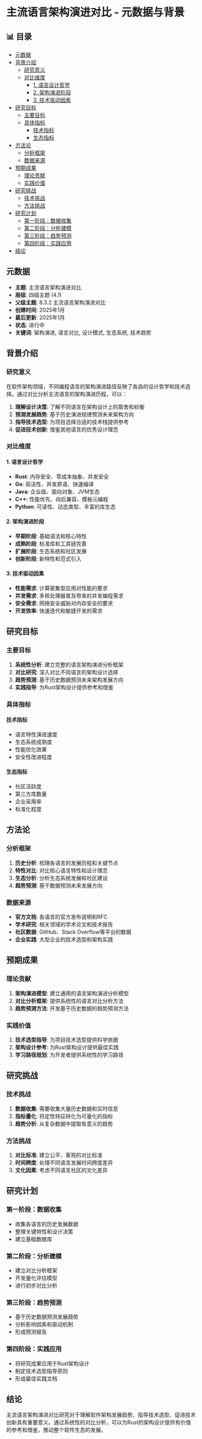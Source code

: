 ﻿# 主流语言架构演进对比 - 元数据与背景


## 📊 目录

- [元数据](#元数据)
- [背景介绍](#背景介绍)
  - [研究意义](#研究意义)
  - [对比维度](#对比维度)
    - [1. 语言设计哲学](#1-语言设计哲学)
    - [2. 架构演进阶段](#2-架构演进阶段)
    - [3. 技术驱动因素](#3-技术驱动因素)
- [研究目标](#研究目标)
  - [主要目标](#主要目标)
  - [具体指标](#具体指标)
    - [技术指标](#技术指标)
    - [生态指标](#生态指标)
- [方法论](#方法论)
  - [分析框架](#分析框架)
  - [数据来源](#数据来源)
- [预期成果](#预期成果)
  - [理论贡献](#理论贡献)
  - [实践价值](#实践价值)
- [研究挑战](#研究挑战)
  - [技术挑战](#技术挑战)
  - [方法挑战](#方法挑战)
- [研究计划](#研究计划)
  - [第一阶段：数据收集](#第一阶段数据收集)
  - [第二阶段：分析建模](#第二阶段分析建模)
  - [第三阶段：趋势预测](#第三阶段趋势预测)
  - [第四阶段：实践应用](#第四阶段实践应用)
- [结论](#结论)


## 元数据

- **主题**: 主流语言架构演进对比
- **层级**: 四级主题 (4.1)
- **父级主题**: 8.3.2 主流语言架构演进对比
- **创建时间**: 2025年1月
- **最后更新**: 2025年1月
- **状态**: 进行中
- **关键词**: 架构演进, 语言对比, 设计模式, 生态系统, 技术趋势

## 背景介绍

### 研究意义

在软件架构领域，不同编程语言的架构演进路径反映了各自的设计哲学和技术选择。通过对比分析主流语言的架构演进历程，可以：

1. **理解设计决策**: 了解不同语言在架构设计上的取舍和权衡
2. **预测发展趋势**: 基于历史演进规律预测未来架构方向
3. **指导技术选型**: 为项目选择合适的技术栈提供参考
4. **促进技术创新**: 借鉴其他语言的优秀设计理念

### 对比维度

#### 1. 语言设计哲学

- **Rust**: 内存安全、零成本抽象、并发安全
- **Go**: 简洁性、并发原语、快速编译
- **Java**: 企业级、面向对象、JVM生态
- **C++**: 性能优先、向后兼容、模板元编程
- **Python**: 可读性、动态类型、丰富的库生态

#### 2. 架构演进阶段

- **早期阶段**: 基础语法和核心特性
- **成熟阶段**: 标准库和工具链完善
- **扩展阶段**: 生态系统和社区发展
- **创新阶段**: 新特性和范式引入

#### 3. 技术驱动因素

- **性能需求**: 计算密集型应用对性能的要求
- **并发需求**: 多核处理器普及带来的并发编程需求
- **安全需求**: 网络安全威胁对内存安全的要求
- **开发效率**: 快速迭代和敏捷开发的需求

## 研究目标

### 主要目标

1. **系统性分析**: 建立完整的语言架构演进分析框架
2. **对比研究**: 深入对比不同语言的架构设计选择
3. **趋势预测**: 基于历史数据预测未来架构发展方向
4. **实践指导**: 为Rust架构设计提供参考和借鉴

### 具体指标

#### 技术指标

- 语言特性演进速度
- 生态系统成熟度
- 性能优化效果
- 安全性改进程度

#### 生态指标

- 社区活跃度
- 第三方库数量
- 企业采用率
- 标准化程度

## 方法论

### 分析框架

1. **历史分析**: 梳理各语言的发展历程和关键节点
2. **特性对比**: 对比核心语言特性和设计理念
3. **生态分析**: 分析生态系统发展和社区建设
4. **趋势预测**: 基于数据预测未来发展方向

### 数据来源

- **官方文档**: 各语言的官方发布说明和RFC
- **学术研究**: 相关领域的学术论文和技术报告
- **社区数据**: GitHub、Stack Overflow等平台的数据
- **企业实践**: 大型企业的技术选型和架构实践

## 预期成果

### 理论贡献

1. **架构演进模型**: 建立通用的语言架构演进分析模型
2. **对比分析框架**: 提供系统性的语言对比分析方法
3. **趋势预测方法**: 开发基于历史数据的趋势预测方法

### 实践价值

1. **技术选型指导**: 为项目技术选型提供科学依据
2. **架构设计参考**: 为Rust架构设计提供最佳实践
3. **学习路径规划**: 为开发者提供系统性的学习路径

## 研究挑战

### 技术挑战

1. **数据收集**: 需要收集大量历史数据和实时信息
2. **指标量化**: 将定性特征转化为可量化的指标
3. **趋势分析**: 从复杂数据中提取有意义的趋势

### 方法挑战

1. **对比标准**: 建立公平、客观的对比标准
2. **时间跨度**: 处理不同语言发展时间跨度差异
3. **文化因素**: 考虑不同语言社区的文化差异

## 研究计划

### 第一阶段：数据收集

- 收集各语言的历史发展数据
- 整理关键特性和设计决策
- 建立基础数据库

### 第二阶段：分析建模

- 建立对比分析框架
- 开发量化评估模型
- 进行初步对比分析

### 第三阶段：趋势预测

- 基于历史数据预测发展趋势
- 分析影响因素和驱动机制
- 形成预测报告

### 第四阶段：实践应用

- 将研究成果应用于Rust架构设计
- 制定技术选型指导原则
- 形成最佳实践文档

## 结论

主流语言架构演进对比研究对于理解软件架构发展趋势、指导技术选型、促进技术创新具有重要意义。通过系统性的对比分析，可以为Rust的架构设计提供有价值的参考和借鉴，推动整个软件生态的发展。
